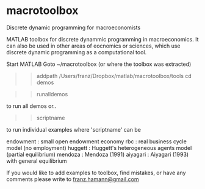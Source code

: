 macrotoolbox
============

Discrete dynamic programming for macroeconomists

MATLAB toolbox for discrete dynammic programming in macroeconomics.
It can also be used in other areas of eocnomics or sciences, which
use discrete dynamic programming as a computational tool.


Start MATLAB
Goto ~/macrotoolbox (or where the toolbox was extracted)
>>addpath /Users/franz/Dropbox/matlab/macrotoolbox/tools
>>cd demos

>>runalldemos 

to run all demos or..

>>scriptname 

to run individual examples where 'scriptname' can be
             
   endowment  : small open endowment economy
   rbc        : real business cycle model (no employment)
   huggett    : Huggett's heterogeneous agents model (partial equilibrium)
   mendoza    : Mendoza (1991)
   aiyagari   : Aiyagari (1993) with general equilibrium

If you would like to add examples to toolbox, find mistakes, or have any
comments please write to franz.hamann@gmail.com
